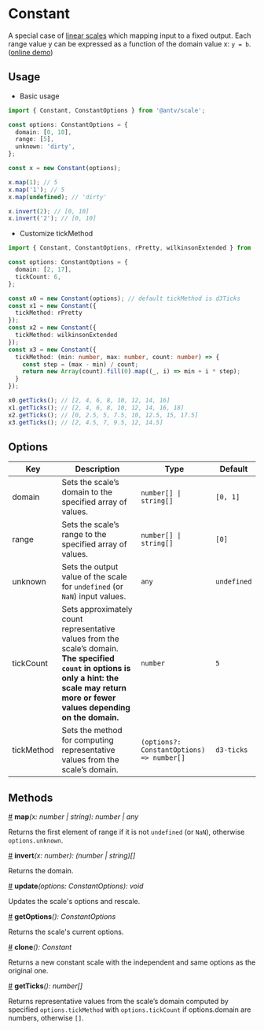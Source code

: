 # Constant

A special case of [linear scales](./linear.md) which mapping input to a fixed output. Each range value y can be expressed as a function of the domain value x: `y = b`. ([online demo](https://observablehq.com/@pearmini/antv-scale#constant))

## Usage

- Basic usage
  
```ts
import { Constant, ConstantOptions } from '@antv/scale';

const options: ConstantOptions = {
  domain: [0, 10],
  range: [5],
  unknown: 'dirty',
};

const x = new Constant(options);

x.map(1); // 5
x.map('1'); // 5
x.map(undefined); // 'dirty'

x.invert(2); // [0, 10]
x.invert('2'); // [0, 10]
```

- Customize tickMethod
  
```ts
import { Constant, ConstantOptions, rPretty, wilkinsonExtended } from '@antv/scale';

const options: ConstantOptions = {
  domain: [2, 17],
  tickCount: 6,
};

const x0 = new Constant(options); // default tickMethod is d3Ticks
const x1 = new Constant({
  tickMethod: rPretty
});
const x2 = new Constant({
  tickMethod: wilkinsonExtended
});
const x3 = new Constant({
  tickMethod: (min: number, max: number, count: number) => {
    const step = (max - min) / count;
    return new Array(count).fill(0).map((_, i) => min + i * step);
  }
});

x0.getTicks(); // [2, 4, 6, 8, 10, 12, 14, 16]
x1.getTicks(); // [2, 4, 6, 8, 10, 12, 14, 16, 18]
x2.getTicks(); // [0, 2.5, 5, 7.5, 10, 12.5, 15, 17.5]
x3.getTicks(); // [2, 4.5, 7, 9.5, 12, 14.5]
```

## **Options**

| Key | Description | Type | Default|  
| ----| ----------- | -----| -------|
| domain | Sets the scale’s domain to the specified array of values. | <code>number[] &#124; string[]</code> | `[0, 1]` |
| range | Sets the scale’s range to the specified array of values. | <code>number[] &#124; string[]</code> | `[0]` |
| unknown | Sets the output value of the scale for `undefined` (or `NaN`) input values. | `any` | `undefined` |
| tickCount | Sets approximately count representative values from the scale’s domain. **The specified `count` in options is only a hint: the scale may return more or fewer values depending on the domain.**| `number` | `5` |
| tickMethod | Sets the method for computing representative values from the scale’s domain. | `(options?: ConstantOptions) => number[]` | `d3-ticks`|

## Methods

<a name="constant_map" href="#constant_map">#</a> **map**<i>(x: number | string): number | any</i>

Returns the first element of range if it is not `undefined` (or `NaN`), otherwise `options.unknown`.

<a name="constant_invert" href="#constant_invert">#</a> **invert**<i>(x: number): (number | string)[]</i>

Returns the domain.

<a name="constant_update" href="#constant_update">#</a> **update**<i>(options: ConstantOptions): void</i>

Updates the scale's options and rescale.

<a name="constant_get_options" href="#constant_get_options">#</a> **getOptions**<i>(): ConstantOptions</i>

Returns the scale's current options.

<a name="constant_clone" href="#constant_clone">#</a> **clone**<i>(): Constant</i>

Returns a new constant scale with the independent and same options as the original one.

<a name="constant_get_ticks" href="#constant_get_ticks">#</a> **getTicks**<i>(): number[]</i>

Returns representative values from the scale’s domain computed by specified `options.tickMethod` with `options.tickCount` if options.domain are numbers, otherwise `[]`.
